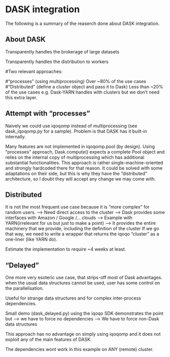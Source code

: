 # DASK integration

The following is a summary of the reaserch done about DASK integration.

## About DASK

Transparently handles the brokerage of large datasets

Transparently handles the distribution to workers 

#Two relevant approaches:

#“processes” (using multiprocessing)
Over ~80% of the use cases
#“Distributed” (define a cluster object and pass it to Dask)
Less than ~20% of the use cases
e.g. Dask-YARN handles with clusters but we don’t need this extra layer.

## Attempt with “processes”

Naively we could use iqoqomp instead of multiprocessing (see dask_iqoqomp.py for a sample).
Problem is that DASK has it built-in internally.

Many features are not implemented in iqoqomp.pool (by design).
Using “processes” approach, Dask.compute() expects a complete Pool object and relies on the internal copy of multiprocessing which has additional substantial functionalities.
This approach is rather single-machine-oriented and strongly hardcoded there for that reason.
It could be solved with some adaptations on their side, but this is why they have the “distributed” architecture, so I doubt they will accept any change we may come with.


## Distributed

It is not the most frequent use case because it is “more complex” for random users.
--> Need direct access to the cluster
        --> Dask provides some interfaces with Amazon / Google /… clouds
        --> Example with YARN(irrelevant for us but just to make a point)
            --> It provides the entire machinery that we provide, including the definition of the cluster
If we go that way, we need to write a wrapper that returns the iqoqo “cluster” as a one-liner (like YARN do).

Estimate the implementation to require ~4 weeks at least.

## “Delayed”

One more very esoteric use case, that strips-off most of Dask advantages.
when the usual data structures cannot be used, user has some control on the parallelisation.

Useful for strange data structures and for complex inter-process dependencies.

Small demo (dask_delayed.py) using the iqoqo SDK demonstrates the point but
    --> we have to force no dependencies
    --> We have to force non-Dask data structures

This approach has no advantage on simply using iqoqomp and it does not exploit any of the main features of DASK.

The dependencies wont work in this example on ANY (remote) cluster.
